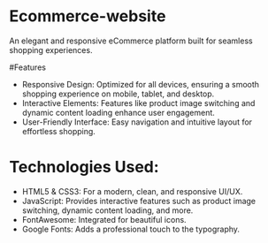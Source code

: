 # Ecommerce-website
An elegant and responsive eCommerce platform built for seamless shopping experiences.

#Features
- Responsive Design: Optimized for all devices, ensuring a smooth shopping experience on mobile, tablet, and desktop.
- Interactive Elements: Features like product image switching and dynamic content loading enhance user engagement.
- User-Friendly Interface: Easy navigation and intuitive layout for effortless shopping.

# Technologies Used:
- HTML5 & CSS3: For a modern, clean, and responsive UI/UX.
- JavaScript: Provides interactive features such as product image switching, dynamic content loading, and more.
- FontAwesome: Integrated for beautiful icons.
- Google Fonts: Adds a professional touch to the typography.
